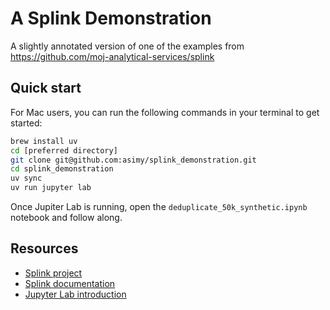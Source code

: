 # A Splink Demonstration

A slightly annotated version of one of the examples from <https://github.com/moj-analytical-services/splink>

## Quick start

For Mac users, you can run the following commands in your terminal to get started:

```bash
brew install uv
cd [preferred directory]
git clone git@github.com:asimy/splink_demonstration.git
cd splink_demonstration
uv sync
uv run jupyter lab
```

Once Jupiter Lab is running, open the `deduplicate_50k_synthetic.ipynb` notebook
and follow along.

## Resources

* [Splink project](https://moj-analytical-services.github.io/splink/)
* [Splink documentation](https://moj-analytical-services.github.io/splink/demos/tutorials/00_Tutorial_Introduction.html)
* [Jupyter Lab introduction](https://jupyterlab.readthedocs.io/en/stable/getting_started/overview.html)

